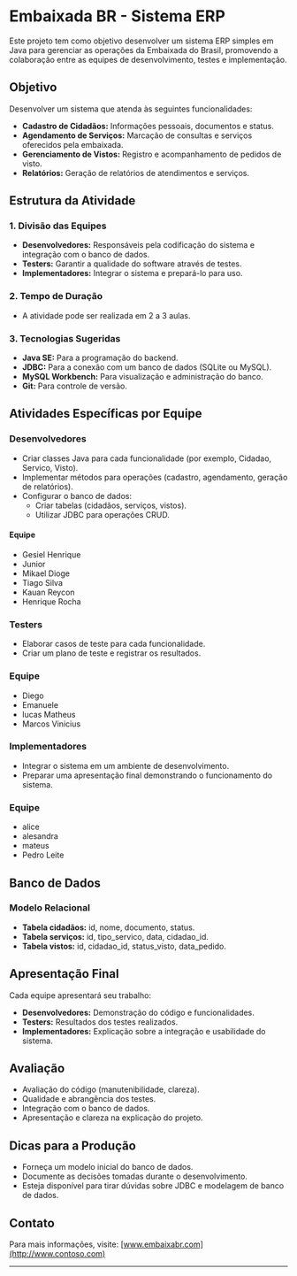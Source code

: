# Embaixada BR - Sistema ERP

Este projeto tem como objetivo desenvolver um sistema ERP simples em Java para gerenciar as operações da Embaixada do Brasil, promovendo a colaboração entre as equipes de desenvolvimento, testes e implementação.

## Objetivo

Desenvolver um sistema que atenda às seguintes funcionalidades:
- **Cadastro de Cidadãos:** Informações pessoais, documentos e status.
- **Agendamento de Serviços:** Marcação de consultas e serviços oferecidos pela embaixada.
- **Gerenciamento de Vistos:** Registro e acompanhamento de pedidos de visto.
- **Relatórios:** Geração de relatórios de atendimentos e serviços.

## Estrutura da Atividade

### 1. Divisão das Equipes
- **Desenvolvedores:** Responsáveis pela codificação do sistema e integração com o banco de dados.
- **Testers:** Garantir a qualidade do software através de testes.
- **Implementadores:** Integrar o sistema e prepará-lo para uso.

### 2. Tempo de Duração
- A atividade pode ser realizada em 2 a 3 aulas.

### 3. Tecnologias Sugeridas
- **Java SE:** Para a programação do backend.
- **JDBC:** Para a conexão com um banco de dados (SQLite ou MySQL).
- **MySQL Workbench:** Para visualização e administração do banco.
- **Git:** Para controle de versão.

## Atividades Específicas por Equipe

### Desenvolvedores
- Criar classes Java para cada funcionalidade (por exemplo, Cidadao, Servico, Visto).
- Implementar métodos para operações (cadastro, agendamento, geração de relatórios).
- Configurar o banco de dados:
  - Criar tabelas (cidadãos, serviços, vistos).
  - Utilizar JDBC para operações CRUD.
 
#### Equipe
  - Gesiel Henrique
  - Junior 
  - Mikael Dioge
  - Tiago Silva
  - Kauan Reycon
  - Henrique Rocha
    
### Testers
- Elaborar casos de teste para cada funcionalidade.
- Criar um plano de teste e registrar os resultados.

### Equipe
- Diego 
- Emanuele
- lucas Matheus
- Marcos Vinicius

### Implementadores
- Integrar o sistema em um ambiente de desenvolvimento.
- Preparar uma apresentação final demonstrando o funcionamento do sistema.

### Equipe
- alice
- alesandra
- mateus
- Pedro Leite
  
## Banco de Dados

### Modelo Relacional
- **Tabela cidadãos:** id, nome, documento, status.
- **Tabela serviços:** id, tipo_servico, data, cidadao_id.
- **Tabela vistos:** id, cidadao_id, status_visto, data_pedido.

## Apresentação Final

Cada equipe apresentará seu trabalho:
- **Desenvolvedores:** Demonstração do código e funcionalidades.
- **Testers:** Resultados dos testes realizados.
- **Implementadores:** Explicação sobre a integração e usabilidade do sistema.

## Avaliação

- Avaliação do código (manutenibilidade, clareza).
- Qualidade e abrangência dos testes.
- Integração com o banco de dados.
- Apresentação e clareza na explicação do projeto.

## Dicas para a Produção
- Forneça um modelo inicial do banco de dados.
- Documente as decisões tomadas durante o desenvolvimento.
- Esteja disponível para tirar dúvidas sobre JDBC e modelagem de banco de dados.

## Contato
Para mais informações, visite: [www.embaixabr.com](http://www.contoso.com)

---

